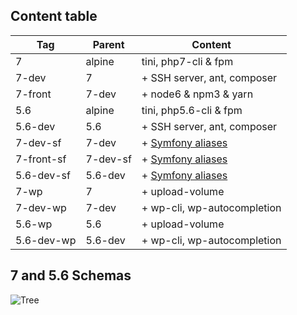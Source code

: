 ## Content table

|    Tag     | Parent     |        Content                                                                    |
|------------|------------|-----------------------------------------------------------------------------------|
| 7          | alpine     | tini, php7-cli & fpm                                                              |
| 7-dev      |   7        |  + SSH server, ant, composer                                                      |
| 7-front    | 7-dev      |   + node6 & npm3 & yarn                                                           |
| 5.6        | alpine     | tini, php5.6-cli & fpm                                                            |
| 5.6-dev    |  5.6       |  + SSH server, ant, composer                                                      |
| 7-dev-sf   | 7-dev      | + [Symfony aliases](https://github.com/jorge07/alpine-php/blob/symfony/README.md) |
| 7-front-sf | 7-dev-sf   | + [Symfony aliases](https://github.com/jorge07/alpine-php/blob/symfony/README.md) |
| 5.6-dev-sf | 5.6-dev    | + [Symfony aliases](https://github.com/jorge07/alpine-php/blob/symfony/README.md) |
| 7-wp       | 7          | + upload-volume                                                                   |
| 7-dev-wp   | 7-dev      | + wp-cli, wp-autocompletion                                                       |
| 5.6-wp     | 5.6        | + upload-volume                                                                   |
| 5.6-dev-wp | 5.6-dev    | + wp-cli, wp-autocompletion                                                       |

## 7 and 5.6 Schemas

![Tree](https://raw.githubusercontent.com/jorge07/alpine-php/master/doc/images/tree.png)
